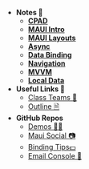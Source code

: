 - **Notes 📓** 
  - [**CPAD**](notes/Lecture1_CPAD.md)
  - [**MAUI Intro**](notes/Lecture2_MAUI_Architecture.md)
  - [**MAUI Layouts**](notes/Lecture3_MAUILayouts.md)
  - [**Async**](notes/Lecture4_Asynchronous_Programming.md)
  - [**Data Binding**](notes/Lecture5_DataBinding.md)
  - [**Navigation**](notes/Lecture5_Navigation.md)
  - [**MVVM**](notes/Lecture7_DesignPatterns_MVVM.md)
  - [**Local Data**](notes/Lecture8_SavingData.md)
- **Useful Links 🔗**
  - [Class Teams 💬](https://teams.microsoft.com/l/team/19%3AO6W4FAHaNWqDTgJvw9R34xKNKoRiwL3EP1GEdig7ATk1%40thread.tacv2/conversations?groupId=d427b10f-cfd1-4e14-ad02-c727ffe38b15&tenantId=22c202c2-382c-447b-a023-d0a866d1d426)
  - [Outline 🗎](https://john-abbott-college.github.io/6A6-Notes/files//WINTER_2025_COMPUTER_SCIENCE.420-6A6-AB.BADAWYY.pdf)
- **GitHub Repos**
  - [Demos 👩‍🏫](https://github.com/AppDevIII-Code/Demos-w25)
  - [Maui Social 📷](https://github.com/AppDevIII-Code/MauiSocial)
  - [Binding Tips💵](https://github.com/AppDevIII-Code/BindingTips)
  - [Email Console 📧](https://github.com/AppDevIII-Code/EmailConsoleApp.git)

